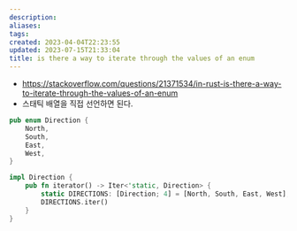 ```yaml
---
description:
aliases: 
tags: 
created: 2023-04-04T22:23:55
updated: 2023-07-15T21:33:04
title: is there a way to iterate through the values of an enum
---
```

- https://stackoverflow.com/questions/21371534/in-rust-is-there-a-way-to-iterate-through-the-values-of-an-enum
- 스태틱 배열을 직접 선언하면 된다.

```rust
pub enum Direction {
    North,
    South,
    East,
    West,
}

impl Direction {
    pub fn iterator() -> Iter<'static, Direction> {
        static DIRECTIONS: [Direction; 4] = [North, South, East, West];
        DIRECTIONS.iter()
    }
}
```

